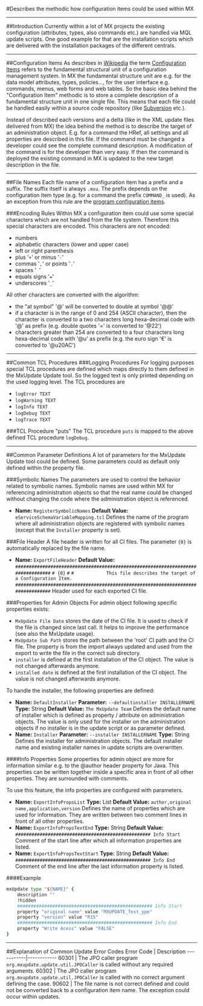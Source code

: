 <!--
 *
 *  This file is part of MxUpdate <http://www.mxupdate.org>.
 *
 *  MxUpdate is a deployment tool for a PLM platform to handle
 *  administration objects as single update files (configuration item).
 *
 *  Copyright (C) 2008-2016 The MxUpdate Team
 *
 *  The Manual of MxUpdate is licensed under a CC BY-NC-SA 4.0 license
 *  (Creative Commons Attribution-NonCommercial-ShareAlike 4.0 
 *  International 4.0 license).
 *
 *  You should have received a copy of the license along with this
 *  work. If not, see <http://creativecommons.org/licenses/by-nc-sa/4.0/>.
 *
-->

#Describes the methodic how configuration items could be used within MX

----
##Introduction
Currently within a lot of MX projects the existing configuration (attributes, types, also commands etc.) are handled via MQL update scripts. One good example for that are the installation scripts which are delivered with the installation packages of the different centrals.

----
##Configuration Items
As describes in [Wikipedia](http://www.wikipedia.org) the term [Configuration Items](http://en.wikipedia.org/wiki/Configuration_item) refers to the fundamental structural unit of a configuration management system. In MX the fundamental structure unit are e.g. for the data model attributes, types, policies..., for the user interface e.g. commands, menus, web forms and web tables. So the basic idea behind the "Configuration Item" methodic is to store a complete description of a fundamental structure unit in one single file. This means that each file could be handled easily within a source code repository (like [Subversion](http://subversion.tigris.org/) etc.).

Instead of described each versions and a delta (like in the XML update files delivered from MX) the idea behind the method is to describe the target of an administration object. E.g. for a command the HRef, all settings and all properties are described in this file. If the command must be changed a developer could see the complete command description. A modification of the command is for the developer than very easy. If then the command is deployed the existing command in MX is updated to the new target description in the file.

----
##File Names
Each file name of a configuration item has a prefix and a suffix. The suffix itself is always `.mxu`. The prefix depends on the configuration item type (e.g. for a command the prefix `COMMAND_` is used). As an exception from this rule are the [program configuration items](CI_Program_Program.md).

###Encoding Rules
Within MX a configuration item could use some special characters which are not handled from the file system. Therefore this special characters are encoded.
This characters are not encoded:
* numbers
* alphabetic characters (lower and upper case)
* left or right parenthesis
* plus '`+`' or minus '`-`'
* commas '`,`' or points '`.`'
* spaces '` `'
* equals signs '`=`'
* underscores '`_`'

All other characters are converted with the algorithm:
* the "at symbol" '@' will be converted to double at symbol '@@'
* if a character is in the range of 0 and 254 (ASCII character), then the character is converted to a two characters long hexa-decimal code with '@' as prefix (e.g. double quotes '=' is converted to '@22')
* characters greater than 254 are converted to a four characters long hexa-decimal code with '@u' as prefix (e.g. the euro sign '€' is converted to '@u20AC')

----
##Common TCL Procedures
###Logging Procedures
For logging purposes special TCL procedures are defined which maps directly to
them defined in the MxUpdate Update tool. So the logged text is only printed
depending on the used logging level. The TCL procedures are
* `logError TEXT`
* `logWarning TEXT`
* `logInfo TEXT`
* `logDebug TEXT`
* `logTrace TEXT`

###TCL Procedure "puts"
The TCL procedure `puts` is mapped to the above defined TCL procedure
`logDebug`.

----
##Common Parameter Definitions
A lot of parameters for the MxUpdate Update tool could be defined. Some parameters could as default only defined within the property file.

###Symbolic Names
The parameters are used to control the behavior related to symbolic names. Symbolic names are used within MX for referencing administration objects so that the real name could be changed without changing the code where the administration object is referenced.
*   **Name:** `RegisterSymbolicNames`
    **Default Value:** `eServiceSchemaVariableMapping.tcl`
    Defines the name of the program where all administration objects are registered with symbolic names (except that the `Installer` property is set).

###File Header
A file header is written for all CI files. The parameter `{0}` is automatically replaced by the file name.
*   **Name:** `ExportFileHeader`
    **Default Value:**   `################################################################################`
`# {0}`
`#`
`#            This file describes the target of a Configuration Item.`
`################################################################################`
    Header used for each exported CI file.

###Properties for Admin Objects
For admin object following specific properties exists:

* `MxUpdate File Date` stores the date of the CI file. It is used to check if the file is changed since last call. It helps to improve the performance (see also the MxUpdate usage).
* `MxUpdate Sub Path` stores the path between the 'root' CI path and the CI file. The property is from the import always updated and used from the export to write the file in the correct sub directory.
* `installer` is defined at the first installation of the CI object. The value is not changed afterwards anymore.
* `installed date` is defined at the first installation of the CI object. The value is not changed afterwards anymore.

To handle the installer, the following properties are defined:

*   **Name:** `DefaultInstaller`
    **Parameter:** `--defaultinstaller INSTALLERNAME`
    **Type:** String
    **Default Value:** `The MxUpdate Team`
    Defines the default name of installer which is defined as property / attribute on administration objects. The value is only used for the installer on the administration objects if no installer is in the update script or as parameter defined.
*   **Name:** `Installer`
    **Parameter:** `--installer INSTALLERNAME`
    **Type:** String
    Defines the installer for administration objects. The default installer name and existing installer names in update scripts are overwritten.


####Info Properties
Some properties for admin object are more for information similar e.g. to the @author header property for Java. This properties can be written together inside a specific area in front of all other properties. They are surrounded with comments.

To use this feature, the info properties are configured with parameters.

*   **Name:** `ExportInfoPropsList`
    **Type:** List
    **Default Value:** `author,original name,application,version`
    Defines the name of properties which are used for information. They are written between two comment lines in front of all other properties.
*   **Name:** `ExportInfoPropsTextEnd`
    **Type:** String
    **Default Value:** `################################################## Info Start`
    Comment of the start line after which all information properties are listed.
*   **Name:** `ExportInfoPropsTextStart`
    **Type:** String
    **Default Value:** `################################################## Info End`
    Comment of the end line after the last information property is listed.

####Example
```tcl
mxUpdate type "${NAME}" {
    description ""
    !hidden
    ################################################## Info Start
    property "original name" value "MXUPDATE_Test_ype"
    property "version" value "R15"
    ################################################## Info End
    property "Write Acess" value "FALSE"
}
```

----
##Explanation of Common Update Error Codes
Error Code | Description
-----------|------------
60301      | The JPO caller program `org.mxupdate.update.util.JPOCaller` is called without any required arguments.
60302      | The JPO caller program `org.mxupdate.update.util.JPOCaller` is called with no correct argument defining the case.
90602      | The file name is not correct defined and could not be converted back to a configuration item name. The exception could occur within updates.
